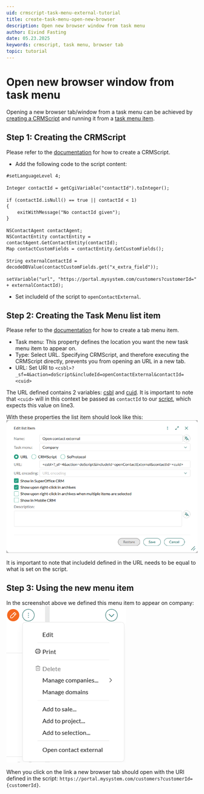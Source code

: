 ```yaml
---
uid: crmscript-task-menu-external-tutorial
title: create-task-menu-open-new-browser
description: Open new browser window from task menu
author: Eivind Fasting
date: 05.23.2025
keywords: crmscript, task menu, browser tab
topic: tutorial
---
```


# Open new browser window from task menu

Opening a new browser tab/window from a task menu can be achieved by [creating a CRMScript][1] and running it from a [task menu item][2].

## Step 1: Creating the CRMScript

Please refer to the [documentation][1] for how to create a CRMScript.

* Add the following code to the script content:

```crmscript
#setLanguageLevel 4;

Integer contactId = getCgiVariable("contactId").toInteger();

if (contactId.isNull() == true || contactId < 1)
{
    exitWithMessage("No contactId given");
}

NSContactAgent contactAgent;
NSContactEntity contactEntity = contactAgent.GetContactEntity(contactId);
Map contactCustomFields = contactEntity.GetCustomFields();

String externalContactId = decodeDBValue(contactCustomFields.get("x_extra_field"));

setVariable("url", "https://portal.mysystem.com/customers?customerId=" + externalContactId);
```

* Set includeId of the script to `openContactExternal`.

## Step 2: Creating the Task Menu list item

Please refer to the [documentation][2] for how to create a tab menu item.

* Task menu: This property defines the location you want the new task menu item to appear on.
* Type: Select URL. Specifying CRMScript, and therefore executing the CRMScript directly, prevents you from opening an URL in a new tab.
* URL: Set URI to `<csbl>?_sf=4&action=doScript&includeId=openContactExternal&contactId=<cuid>`

The URL defined contains 2 variables: [csbl][3] and [cuid][4]. It is important to note that `<cuid>` will in this context be passed as `contactId` to our [script](#step-1-creating-the-crmscript), which expects this value on line3.

With these properties the list item should look like this:
![task-item-definition -screenshot][img1]

It is important to note that includeId defined in the URL needs to be equal to what is set on the script.

## Step 3: Using the new menu item

In the screenshot above we defined this menu item to appear on company:
![task-item-company -screenshot][img2]

When you click on the link a new browser tab should open with the URI defined in the script: `https://portal.mysystem.com/customers?customerId={customerId}`.

<!-- Reference links -->
[1]: ../../../automation/crmscript/overview/envir-and-tools.md
[2]: ../../../admin/lists/learn/add-items-to-task-menu.md
[3]: ../../../document/templates/variables/for-service.md
[4]: ../../../document/templates/variables/from-company-card.md

[img1]: media/tut-add-task-menu-item-external.png
[img2]: media/tut-task-menu-openexternal-on-company.png
